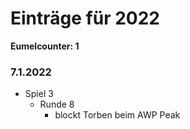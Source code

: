 # Einträge für 2022

**Eumelcounter: 1**

### 7.1.2022

- Spiel 3
  - Runde 8
    - blockt Torben beim AWP Peak